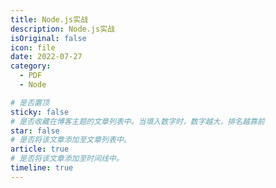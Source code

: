 ```yaml
---
title: Node.js实战
description: Node.js实战
isOriginal: false
icon: file
date: 2022-07-27
category:
  - PDF
  - Node

# 是否置顶
sticky: false
# 是否收藏在博客主题的文章列表中。当填入数字时，数字越大，排名越靠前
star: false
# 是否将该文章添加至文章列表中。
article: true
# 是否将该文章添加至时间线中。
timeline: true
---
```

<CountView></CountView>
<!-- more -->


<PDF url="https://lc-gluttony.s3.amazonaws.com/LfQUMiHwWA4l/Exxd7QTxbL9q7cSHkBFh3AA6Xnv5U4ea/Node.js%E5%AE%9E%E6%88%98.pdf"  />